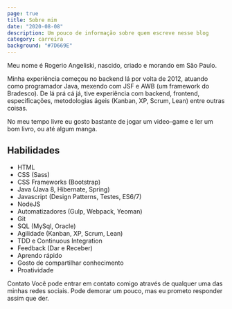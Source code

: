 ```yaml
---
page: true
title: Sobre mim 
date: "2020-08-08"
description: Um pouco de informação sobre quem escreve nesse blog
category: carreira
background: "#7D669E"
---
```

Meu nome é Rogerio Angeliski, nascido, criado e morando em São Paulo. 

Minha experiência começou no backend lá por volta de 2012, atuando como programador Java, mexendo com JSF e AWB (um framework do Bradesco).
De lá prá cá já, tive experiência com backend, frontend, especificações, metodologias ágeis (Kanban, XP, Scrum, Lean) entre outras coisas.

No meu tempo livre eu gosto bastante de jogar um video-game e ler um bom livro, ou até algum manga.

## Habilidades
- HTML
- CSS (Sass)
- CSS Frameworks (Bootstrap)
- Java (Java 8, Hibernate, Spring)
- Javascript (Design Patterns, Testes, ES6/7)
- NodeJS
- Automatizadores (Gulp, Webpack, Yeoman)
- Git
- SQL (MySql, Oracle)
- Agilidade (Kanban, XP, Scrum, Lean)
- TDD e Continuous Integration
- Feedback (Dar e Receber)
- Aprendo rápido
- Gosto de compartilhar conhecimento
- Proatividade

Contato
Você pode entrar em contato comigo através de qualquer uma das minhas redes sociais. Pode demorar um pouco, mas eu prometo responder assim que der.

<Contacts />